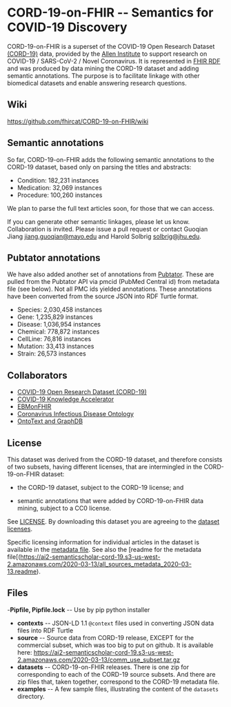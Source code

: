 # CORD-19-on-FHIR -- Semantics for COVID-19 Discovery

CORD-19-on-FHIR is a superset of the 
COVID-19 Open Research Dataset [(CORD-19)](https://pages.semanticscholar.org/coronavirus-research) data, provided by the [Allen Institute](https://alleninstitute.org/) to support research on COVID-19 / SARS-CoV-2 / Novel Coronavirus.  It is represented 
in [FHIR RDF](https://www.hl7.org/fhir/rdf.html)
and was produced by data mining the CORD-19 dataset and adding semantic annotations.  The purpose is to facilitate linkage with other biomedical datasets and enable answering research questions. 

## Wiki
https://github.com/fhircat/CORD-19-on-FHIR/wiki

## Semantic annotations

So far, CORD-19-on-FHIR adds the following semantic annotations to the CORD-19 dataset, based only on parsing the titles and abstracts:

- Condition: 182,231 instances
- Medication: 32,069 instances
- Procedure: 100,260 instances

We plan to parse the full text articles soon, for those that we can access.  

If you can generate other semantic linkages, please let us know.  Collaboration is invited.  Please issue a pull request or contact Guoqian Jiang <jiang.guoqian@mayo.edu> and Harold Solbrig <solbrig@jhu.edu>.


## Pubtator annotations

We have also added another set of annotations from [Pubtator](https://www.ncbi.nlm.nih.gov/research/pubtator/).  These are pulled from the Pubtator API via pmcid (PubMed Central id) from metadata file (see below).  Not all PMC ids yielded annotations.  These annotations have been converted from the source JSON into RDF Turtle format.

- Species:       2,030,458 instances
- Gene:          1,235,829 instances
- Disease:       1,036,954 instances
- Chemical:      778,872 instances
- CellLine:      76,816 instances
- Mutation:      33,413 instances
- Strain:        26,573 instances

## Collaborators

- [COVID-19 Open Research Dataset (CORD-19)](https://pages.semanticscholar.org/coronavirus-research)
- [COVID-19 Knowledge Accelerator](https://www.gps.health/covid19_knowledge_accelerator.html)
- [EBMonFHIR](https://confluence.hl7.org/display/CDS/EBMonFHIR)
- [Coronavirus Infectious Disease Ontology](http://bioportal.bioontology.org/ontologies/CIDO)
- [OntoText and GraphDB](https://www.ontotext.com/)

## License

This dataset was derived from the CORD-19 dataset, and therefore consists of two subsets, having different licenses, that are intermingled in the CORD-19-on-FHIR dataset:

- the CORD-19 dataset, subject to the CORD-19 license; and

- semantic annotations that were added by CORD-19-on-FHIR data mining, subject to a CC0 license.
 
See [LICENSE](https://github.com/fhircat/CORD-19-on-FHIR/blob/master/LICENSE).  By downloading this dataset you are agreeing to the [dataset licenses](https://github.com/fhircat/CORD-19-on-FHIR/blob/master/LICENSE).

Specific licensing information for individual articles in the dataset is available in the [metadata file](https://ai2-semanticscholar-cord-19.s3-us-west-2.amazonaws.com/2020-03-13/all_sources_metadata_2020-03-13.csv).  See also the [readme for the metadata file[(https://ai2-semanticscholar-cord-19.s3-us-west-2.amazonaws.com/2020-03-13/all_sources_metadata_2020-03-13.readme).

## Files

-**Pipfile, Pipfile.lock** -- Use by pip python installer
- **contexts** -- JSON-LD 1.1 `@context` files used in converting JSON data files into RDF Turtle
- **source** -- Source data from CORD-19 release, EXCEPT for the commercial subset, which was too big to put on github.  It is available here: https://ai2-semanticscholar-cord-19.s3-us-west-2.amazonaws.com/2020-03-13/comm_use_subset.tar.gz
- **datasets** -- CORD-19-on-FHIR releases.  There is one zip for corresponding to each of the CORD-19 source subsets.  And there are zip files that, taken together, correspond to the CORD-19 metadata file.
- **examples** -- A few sample files, illustrating the content of the `datasets` directory.

